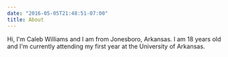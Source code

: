 ```yaml
---
date: "2016-05-05T21:48:51-07:00"
title: About
---
```


Hi, I'm Caleb Williams and I am from Jonesboro, Arkansas. I am 18 years old and I'm currently attending my first year at the University of Arkansas.
